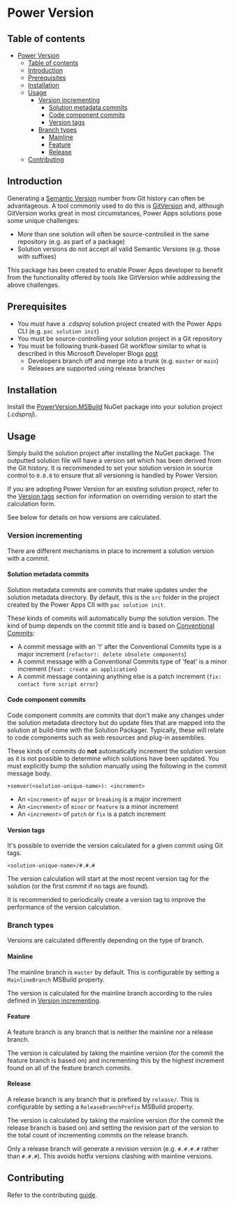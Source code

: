 # Power Version

## Table of contents

- [Power Version](#power-version)
  - [Table of contents](#table-of-contents)
  - [Introduction](#introduction)
  - [Prerequisites](#prerequisites)
  - [Installation](#installation)
  - [Usage](#usage)
    - [Version incrementing](#version-incrementing)
      - [Solution metadata commits](#solution-metadata-commits)
      - [Code component commits](#code-component-commits)
      - [Version tags](#version-tags)
    - [Branch types](#branch-types)
      - [Mainline](#mainline)
      - [Feature](#feature)
      - [Release](#release)
  - [Contributing](#contributing)


## Introduction

Generating a [Semantic Version](https://semver.org/) number from Git history can often be advantageous. A tool commonly used to do this is [GitVersion](https://gitversion.net/docs/) and, although GitVersion works great in most circumstances, Power Apps solutions pose some unique challenges:

- More than one solution will often be source-controlled in the same repository (e.g. as part of a package)
- Solution versions do not accept all valid Semantic Versions (e.g. those with suffixes)

This package has been created to enable Power Apps developer to benefit from the functionality offered by tools like GitVersion while addressing the above challenges.

## Prerequisites

- You must have a _.cdsproj_ solution project created with the Power Apps CLI (e.g. `pac solution init`)
- You must be source-controlling your solution project in a Git repository
- You must be following trunk-based Git workflow similar to what is described in this Microsoft Developer Blogs [post](https://devblogs.microsoft.com/devops/release-flow-how-we-do-branching-on-the-vsts-team/)
  - Developers branch off and merge into a trunk (e.g. `master` or `main`)
  - Releases are supported using release branches

## Installation

Install the [PowerVersion.MSBuild](https://www.nuget.org/packages/PowerVersion.MSBuild) NuGet package into your solution project (_.cdsproj_).

## Usage

Simply build the solution project after installing the NuGet package. The outputted solution file will have a version set which has been derived from the Git history. It is recommended to set your solution version in source control to `0.0.0` to ensure that all versioning is handled by Power Version. 

If you are adopting Power Version for an existing solution project, refer to the [Version tags](#version-tags) section for information on overriding version to start the calculation form.

See below for details on how versions are calculated.

### Version incrementing

There are different mechanisms in place to increment a solution version with a commit.

#### Solution metadata commits

Solution metadata commits are commits that make updates under the solution metadata directory. By default, this is the `src` folder in the project created by the Power Apps ClI with `pac solution init`.

These kinds of commits will automatically bump the solution version. The kind of bump depends on the commit title and is based on [Conventional Commits](https://www.conventionalcommits.org/en/v1.0.0/):

- A commit message with an '!' after the Conventional Commits type is a major increment (`refactor!: delete obsolete components`)
- A commit message with a Conventional Commits type of 'feat' is a minor increment (`feat: create an application`)
- A commit message containing anything else is a patch increment (`fix: contact form script error`)

#### Code component commits

Code component commits are commits that don't make any changes under the solution metadata directory but do update files that are mapped into the solution at build-time with the Solution Packager. Typically, these will relate to code components such as web resources and plug-in assemblies. 

These kinds of commits do **not** automatically increment the solution version as it is not possible to determine which solutions have been updated. You must explicitly bump the solution manually using the following in the commit message body. 

`+semver(<solution-unique-name>): <increment>`

- An `<increment>` of `major` or `breaking` is a major increment
- An `<increment>` of `minor` or `feature` is a minor increment
- An `<increment>` of `patch` or `fix` is a patch increment

#### Version tags

It's possible to override the version calculated for a given commit using Git tags. 

`<solution-unique-name>/#.#.#`

The version calculation will start at the most recent version tag for the solution (or the first commit if no tags are found).

It is recommended to periodically create a version tag to improve the performance of the version calculation.

### Branch types

Versions are calculated differently depending on the type of branch.

#### Mainline

The mainline branch is `master` by default. This is configurable by setting a `MainlineBranch` MSBuild property.

The version is calculated for the mainline branch according to the rules defined in [Version incrementing](#version-incrementing).

#### Feature

A feature branch is any branch that is neither the mainline nor a release branch.

The version is calculated by taking the mainline version (for the commit the feature branch is based on) and incrementing this by the highest increment found on all of the feature branch commits.

#### Release

A release branch is any branch that is prefixed by `release/`. This is configurable by setting a `ReleaseBranchPrefix` MSBuild property.

The version is calculated by taking the mainline version (for the commit the release branch is based on) and setting the revision part of the version to the total count of incrementing commits on the release branch.

Only a release branch will generate a revision version (e.g. `#.#.#.#` rather than `#.#.#`). This avoids hotfix versions clashing with mainline versions.

## Contributing

Refer to the contributing [guide](./CONTRIBUTING.md).